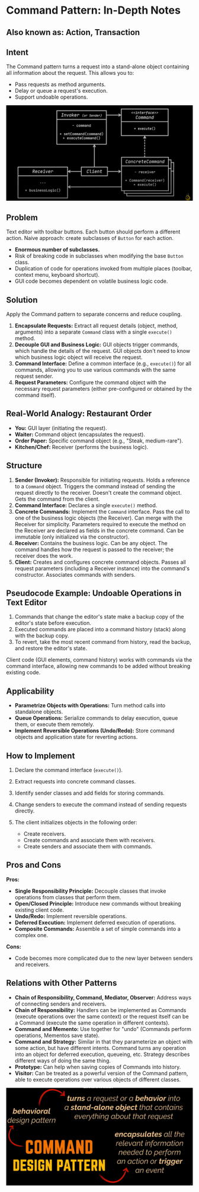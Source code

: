 # Command Pattern: In-Depth Notes

## Also known as: Action, Transaction

## Intent

The Command pattern turns a request into a stand-alone object containing all information about the request. This allows you to:

*   Pass requests as method arguments.
*   Delay or queue a request's execution.
*   Support undoable operations.

![Diagram](./image/diagram.png)

## Problem

Text editor with toolbar buttons. Each button should perform a different action. Naive approach: create subclasses of `Button` for each action.

*   **Enormous number of subclasses.**
*   Risk of breaking code in subclasses when modifying the base `Button` class.
*   Duplication of code for operations invoked from multiple places (toolbar, context menu, keyboard shortcut).
*   GUI code becomes dependent on volatile business logic code.

## Solution

Apply the Command pattern to separate concerns and reduce coupling.

1.  **Encapsulate Requests:** Extract all request details (object, method, arguments) into a separate `Command` class with a single `execute()` method.
2.  **Decouple GUI and Business Logic:** GUI objects trigger commands, which handle the details of the request. GUI objects don't need to know which business logic object will receive the request.
3.  **Command Interface:** Define a common interface (e.g., `execute()`) for all commands, allowing you to use various commands with the same request sender.
4.  **Request Parameters:** Configure the command object with the necessary request parameters (either pre-configured or obtained by the command itself).

## Real-World Analogy: Restaurant Order

*   **You:** GUI layer (initiating the request).
*   **Waiter:** Command object (encapsulates the request).
*   **Order Paper:** Specific command object (e.g., "Steak, medium-rare").
*   **Kitchen/Chef:** Receiver (performs the business logic).

## Structure

1.  **Sender (Invoker):** Responsible for initiating requests. Holds a reference to a `Command` object. Triggers the command instead of sending the request directly to the receiver. Doesn't create the command object. Gets the command from the client.
2.  **Command Interface:** Declares a single `execute()` method.
3.  **Concrete Commands:** Implement the `Command` interface. Pass the call to one of the business logic objects (the Receiver). Can merge with the Receiver for simplicity. Parameters required to execute the method on the Receiver are declared as fields in the concrete command. Can be immutable (only initialized via the constructor).
4.  **Receiver:** Contains the business logic. Can be any object. The command handles how the request is passed to the receiver; the receiver does the work.
5.  **Client:** Creates and configures concrete command objects. Passes all request parameters (including a Receiver instance) into the command's constructor. Associates commands with senders.

## Pseudocode Example: Undoable Operations in Text Editor

1.  Commands that change the editor's state make a backup copy of the editor's state before execution.
2.  Executed commands are placed into a command history (stack) along with the backup copy.
3.  To revert, take the most recent command from history, read the backup, and restore the editor's state.

Client code (GUI elements, command history) works with commands via the command interface, allowing new commands to be added without breaking existing code.

## Applicability

*   **Parametrize Objects with Operations:** Turn method calls into standalone objects.
*   **Queue Operations:** Serialize commands to delay execution, queue them, or execute them remotely.
*   **Implement Reversible Operations (Undo/Redo):** Store command objects and application state for reverting actions.

## How to Implement

1.  Declare the command interface (`execute()`).
2.  Extract requests into concrete command classes.
3.  Identify sender classes and add fields for storing commands.
4.  Change senders to execute the command instead of sending requests directly.
5.  The client initializes objects in the following order:

    *   Create receivers.
    *   Create commands and associate them with receivers.
    *   Create senders and associate them with commands.

## Pros and Cons

**Pros:**

*   **Single Responsibility Principle:** Decouple classes that invoke operations from classes that perform them.
*   **Open/Closed Principle:** Introduce new commands without breaking existing client code.
*   **Undo/Redo:** Implement reversible operations.
*   **Deferred Execution:** Implement deferred execution of operations.
*   **Composite Commands:** Assemble a set of simple commands into a complex one.

**Cons:**

*   Code becomes more complicated due to the new layer between senders and receivers.

## Relations with Other Patterns

*   **Chain of Responsibility, Command, Mediator, Observer:** Address ways of connecting senders and receivers.
*   **Chain of Responsibility:** Handlers can be implemented as Commands (execute operations over the same context) or the request itself can be a Command (execute the same operation in different contexts).
*   **Command and Memento:** Use together for "undo" (Commands perform operations, Mementos save state).
*   **Command and Strategy:** Similar in that they parameterize an object with some action, but have different intents. Command turns any operation into an object for deferred execution, queueing, etc. Strategy describes different ways of doing the same thing.
*   **Prototype:** Can help when saving copies of Commands into history.
*   **Visitor:** Can be treated as a powerful version of the Command pattern, able to execute operations over various objects of different classes.

![Note](./image/note.png)